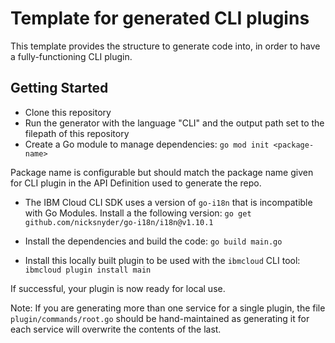 # Template for generated CLI plugins

This template provides the structure to generate code into, in order to have a fully-functioning CLI plugin.

## Getting Started
- Clone this repository
- Run the generator with the language "CLI" and the output path set to the filepath of this repository
- Create a Go module to manage dependencies:
`go mod init <package-name>`

Package name is configurable but should match the package name given for CLI plugin in the API Definition used to generate the repo.

- The IBM Cloud CLI SDK uses a version of `go-i18n` that is incompatible with Go Modules. Install a the following version:
`go get github.com/nicksnyder/go-i18n/i18n@v1.10.1`

- Install the dependencies and build the code:
`go build main.go`

- Install this locally built plugin to be used with the `ibmcloud` CLI tool:
`ibmcloud plugin install main`

If successful, your plugin is now ready for local use.

Note: If you are generating more than one service for a single plugin, the file `plugin/commands/root.go` should be hand-maintained as generating it for each service will overwrite the contents of the last.
